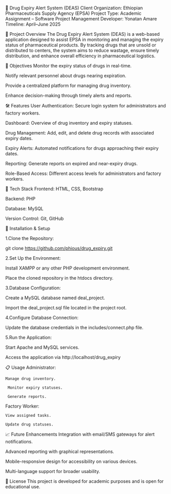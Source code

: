 💊 Drug Expiry Alert System (DEAS)
Client Organization: Ethiopian Pharmaceuticals Supply Agency (EPSA)
Project Type: Academic Assignment – Software Project Management
Developer: Yonatan Amare
Timeline: April–June 2025

📌 Project Overview
The Drug Expiry Alert System (DEAS) is a web-based application designed to assist EPSA in monitoring and managing the expiry status of pharmaceutical products. By tracking drugs that are unsold or distributed to centers, the system aims to reduce wastage, ensure timely distribution, and enhance overall efficiency in pharmaceutical logistics.​

🎯 Objectives
Monitor the expiry status of drugs in real-time.

Notify relevant personnel about drugs nearing expiration.

Provide a centralized platform for managing drug inventory.

Enhance decision-making through timely alerts and reports.​

🛠️ Features
User Authentication: Secure login system for administrators and factory workers.

Dashboard: Overview of drug inventory and expiry statuses.

Drug Management: Add, edit, and delete drug records with associated expiry dates.

Expiry Alerts: Automated notifications for drugs approaching their expiry dates.

Reporting: Generate reports on expired and near-expiry drugs.

Role-Based Access: Different access levels for administrators and factory workers.​

🧰 Tech Stack
Frontend: HTML, CSS, Bootstrap

Backend: PHP

Database: MySQL

Version Control: Git, GitHub​

🧪 Installation & Setup

1.Clone the Repository:


git clone https://github.com/phious/drug_expiry.git

2.Set Up the Environment:

Install XAMPP or any other PHP development environment.

Place the cloned repository in the htdocs directory.

3.Database Configuration:

Create a MySQL database named deal_project.

Import the deal_project.sql file located in the project root.

4.Configure Database Connection:

Update the database credentials in the includes/connect.php file.

5.Run the Application:

Start Apache and MySQL services.

Access the application via http://localhost/drug_expiry



📋 Usage
Administrator:

    Manage drug inventory.

     Monitor expiry statuses.

     Generate reports.

Factory Worker:

    View assigned tasks.

    Update drug statuses.​


📈 Future Enhancements
Integration with email/SMS gateways for alert notifications.

Advanced reporting with graphical representations.

Mobile-responsive design for accessibility on various devices.

Multi-language support for broader usability.​

📄 License
This project is developed for academic purposes and is open for educational use.​




